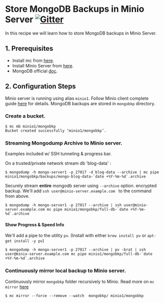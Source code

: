 # Store MongoDB Backups in Minio Server [![Gitter](https://badges.gitter.im/Join%20Chat.svg)](https://gitter.im/minio/minio?utm_source=badge&utm_medium=badge&utm_campaign=pr-badge&utm_content=badge)

In this recipe we will learn how to store MongoDB backups in Minio Server.

## 1. Prerequisites

* Install mc from [here](https://docs.minio.io/docs/minio-client-quickstart-guide).
* Install Minio Server from [here](https://docs.minio.io/docs/minio ).
* MongoDB official [doc](https://docs.mongodb.com/).

## 2. Configuration Steps

Minio server is running using alias ``minio1``. Follow Minio client complete guide [here](https://docs.minio.io/docs/minio-client-complete-guide) for details. MongoDB backups are stored in ``mongobkp`` directory.

### Create a bucket.

```
$ mc mb minio1/mongobkp
Bucket created successfully ‘minio1/mongobkp’.
```

### Streaming Mongodump Archive to Minio server.

Examples included w/ SSH tunneling & progress bar.

On a trusted/private network stream db 'blog-data' :

```
$ mongodump -h mongo-server1 -p 27017 -d blog-data --archive | mc pipe minio1/mongobkp/backups/mongo-blog-data-`date +%Y-%m-%d`.archive
```

Securely stream **entire** mongodb server using `--archive` option. encrypted backup. We'll add `ssh user@minio-server.example.com ` to the command from above.

```
$ mongodump -h mongo-server1 -p 27017 --archive | ssh user@minio-server.example.com mc pipe minio1/mongobkp/full-db-`date +%Y-%m-%d`.archive
```

#### Show Progress & Speed Info

We'll add a pipe to the utility `pv`. (Install with either `brew install pv` or `apt-get install -y pv`)

```
$ mongodump -h mongo-server1 -p 27017 --archive | pv -brat | ssh user@minio-server.example.com mc pipe minio1/mongobkp/full-db-`date +%Y-%m-%d`.archive
```

### Continuously mirror local backup to Minio server.

Continuously mirror ``mongobkp`` folder recursively to Minio. Read more on ``mc mirror`` [here](https://docs.minio.io/docs/minio-client-complete-guide#mirror) 

```
$ mc mirror --force --remove --watch  mongobkp/ minio1/mongobkp
```

